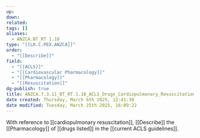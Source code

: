 ```yaml
---
up: 
down: 
related: 
tags: []
aliases:
  - ANZCA.BT_RT 1.18
type: "[[LO.C.PEX.ANZCA]]"
order:
  - "[[Describe]]"
field:
  - "[[ACLS]]"
  - "[[Cardiovascular Pharmacology]]"
  - "[[Pharmacology]]"
  - "[[Resuscitation]]"
dg-publish: true
title: ANZCA.7.3.11_BT_RT.1.18_ACLS_Drugs_Cardiopulmonary_Resuscitation
date created: Thursday, March 6th 2025, 12:41:30
date modified: Tuesday, March 25th 2025, 16:09:22
---
```


With reference to [[cardiopulmonary resuscitation]], [[Describe]] the [[Pharmacology]] of [[drugs listed]] in the [[current ACLS guidelines]].
